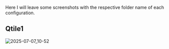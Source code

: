 Here I will leave some screenshots with the respective folder name of each configuration.

## Qtile1
![2025-07-07_10-52](https://github.com/user-attachments/assets/56d041c8-b0c3-446d-b477-cd6108c34559)


